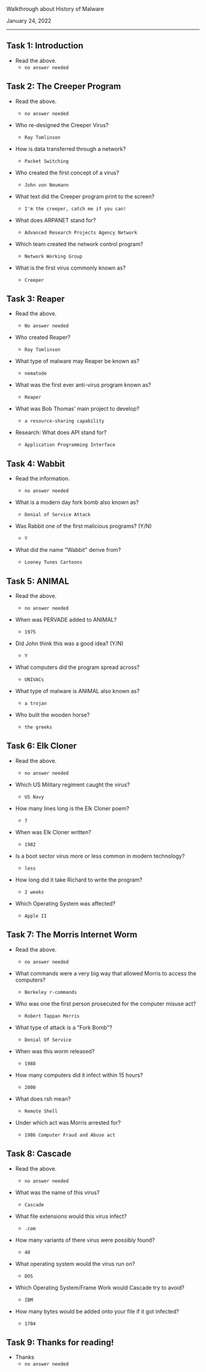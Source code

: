 Walkthrough about History of Malware

January 24, 2022

---------------------------------------------

## Task 1: Introduction

- Read the above.
	- `no answer needed`

## Task 2: The Creeper Program

- Read the above.
	- `no answer needed`

- Who re-designed the Creeper Virus?
	- `Ray Tomlinson`

- How is data transferred through a network?
	- `Packet Switching`

- Who created the first concept of a virus?
	- `John von Neumann`

- What text did the Creeper program print to the screen?
	- `I'm the creeper, catch me if you can!`

- What does ARPANET stand for?
	- `Advanced Research Projects Agency Network`

- Which team created the network control program?
	- `Network Working Group`

- What is the first virus commonly known as?
	- `Creeper`


## Task 3: Reaper

- Read the above.
	- `No answer needed`

- Who created Reaper?
	- `Ray Tomlinson`

- What type of malware may Reaper be known as?
	- `nematode`

- What was the first ever anti-virus program known as?
	- `Reaper`

- What was Bob Thomas' main project to develop?
	- `a resource-sharing capability`

- Research: What does API stand for?
	- `Application Programming Interface`


## Task 4: Wabbit

- Read the information.
	- `no answer needed`

- What is a modern day fork bomb also known as?
	- `Denial of Service Attack`

- Was Rabbit one of the first malicious programs? (Y/N)
	- `Y`

- What did the name "Wabbit" derive from?
	- `Looney Tunes Cartoons`


## Task 5: ANIMAL

- Read the above.
	- `no answer needed`

- When was PERVADE added to ANIMAL?
	- `1975`

- Did John think this was a good idea? (Y/N)
	- `Y`

- What computers did the program spread across?
	- `UNIVACs`

- What type of malware is ANIMAL also known as?
	- `a trojan`

- Who built the wooden horse?
	- `the greeks`


## Task 6: Elk Cloner

- Read the above.
	- `no answer needed`

- Which US Military regiment caught the virus?
	- `US Navy`

- How many lines long is the Elk Cloner poem?
	- `7`

- When was Elk Cloner written?
	- `1982`

- Is a boot sector virus more or less common in modern technology?
	- `less`

- How long did it take Richard to write the program?
	- `2 weeks`

- Which Operating System was affected?
	- `Apple II`


## Task 7: The Morris Internet Worm

- Read the above.
	- `no answer needed`

- What commands were a very big way that allowed Morris to access the computers?
	- `Berkeley r-commands `

- Who was one the first person prosecuted for the computer misuse act?
	- `Robert Tappan Morris`

- What type of attack is a "Fork Bomb"?
	- `Denial Of Service`

- When was this worm released?
	- `1988`

- How many computers did it infect within 15 hours?
	- `2000`

- What does rsh mean?
	- `Remote Shell`

- Under which act was Morris arrested for?
	- `1986 Computer Fraud and Abuse act`


## Task 8: Cascade

- Read the above.
	- `no answer needed`

- What was the name of this virus?
	- `Cascade`

- What file extensions would this virus infect?
	- `.com`

- How many variants of there virus were possibly found?
	- `40`

- What operating system would the virus run on?
	- `DOS`

- Which Operating System/Frame Work would Cascade try to avoid?
	- `IBM`

- How many bytes would be added onto your file if it got infected?
	- `1704`


## Task 9: Thanks for reading!

- Thanks
	- `no answer needed`